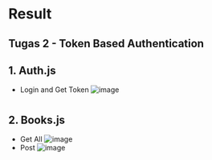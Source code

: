 # Result

## Tugas 2 - Token Based Authentication

## 1. Auth.js

- Login and Get Token
  ![image](https://user-images.githubusercontent.com/45682334/146008952-1b1295a8-d76e-4909-a325-68652490fe3c.png)

#

## 2. Books.js

- Get All
  ![image](https://user-images.githubusercontent.com/45682334/146008970-07ac19db-8652-4f96-b399-1aac124918f4.png)
- Post 
  ![image](https://user-images.githubusercontent.com/45682334/146008965-2660da33-c211-42e7-aa86-9ff6f4dec7b2.png)
